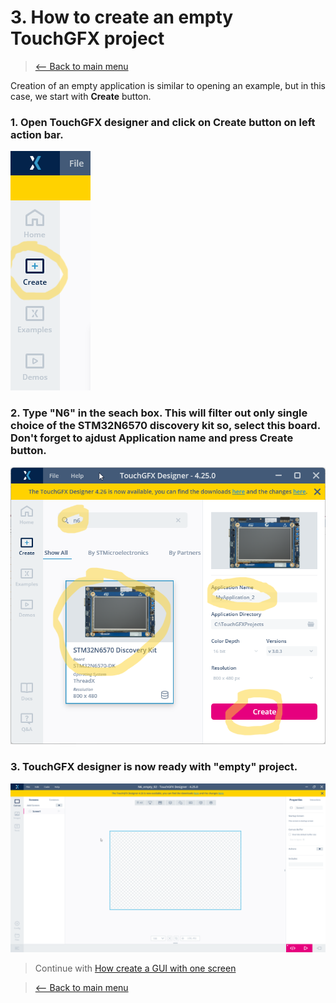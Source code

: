 # 3. How to create an empty TouchGFX project
> [<-- Back to main menu](README.md)

Creation of an empty application is similar to opening an example, but in this case, we start with **Create** button.

### 1. Open TouchGFX designer and click on **Create button** on left action bar.

![](imgs/create.png)

### 2. Type "N6" in the **seach box**. This will filter out only single choice of the STM32N6570 discovery kit so, select this board. Don't forget to ajdust **Application name** and press **Create** button.

![](imgs/selectandcreate.png)

### 3. TouchGFX designer is now ready with "empty" project.

![](imgs/TouchGFXDesigner-4.25.0_empty.png)

> Continue with [How create a GUI with one screen](04_How_to_create_GUI_with_one_screen.md)

> [<-- Back to main menu](README.md)